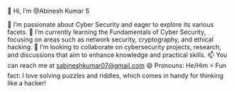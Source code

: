 👋 Hi, I’m @Abinesh Kumar S

👀 I’m passionate about Cyber Security and eager to explore its various facets.
🌱 I’m currently learning the Fundamentals of Cyber Security, focusing on areas such as network security, cryptography, and ethical hacking.
💞️ I’m looking to collaborate on cybersecurity projects, research, and discussions that aim to enhance knowledge and practical skills.
📫 You can reach me at sabineshkumar07@gmail.com
😄 Pronouns: He/Him
⚡ Fun fact: I love solving puzzles and riddles, which comes in handy for thinking like a hacker!

<!---
Abineshkumar07/Abineshkumar07 is a ✨ special ✨ repository because its `README.md` (this file) appears on your GitHub profile.
You can click the Preview link to take a look at your changes.
--->

